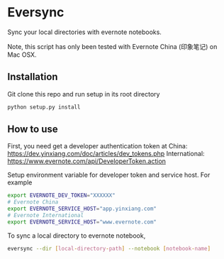 Eversync
========

Sync your local directories with evernote notebooks.

Note, this script has only been tested with Evernote China (印象笔记) on Mac OSX.

Installation
------------
Git clone this repo and run setup in its root directory
```bash
python setup.py install
```

How to use
----------
First, you need get a developer authentication token at
China: https://dev.yinxiang.com/doc/articles/dev_tokens.php
International: https://www.evernote.com/api/DeveloperToken.action

Setup environment variable for developer token and service host. For example
```bash
export EVERNOTE_DEV_TOKEN="XXXXXX"
# Evernote China
export EVERNOTE_SERVICE_HOST="app.yinxiang.com"
# Evernote International
export EVERNOTE_SERVICE_HOST="www.evernote.com"
```

To sync a local directory to evernote notebook,
```bash
eversync --dir [local-directory-path] --notebook [notebook-name]
```
